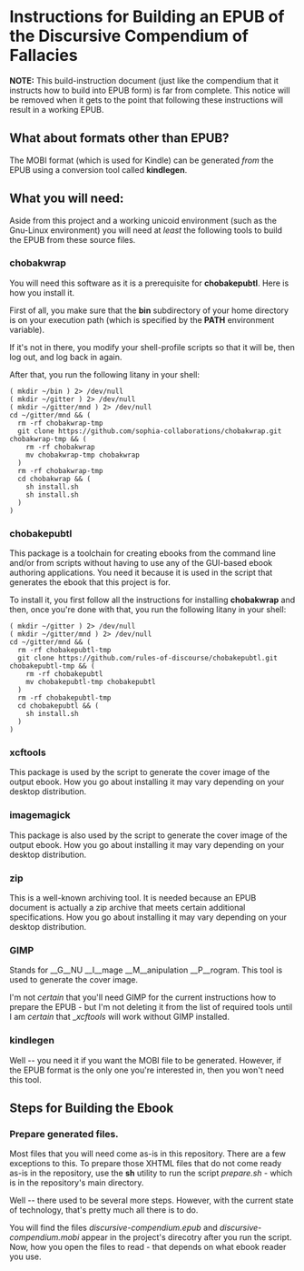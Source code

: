 # Instructions for Building an EPUB of the Discursive Compendium of Fallacies
__NOTE:__ This build-instruction document (just like the
compendium that it instructs how to build into EPUB form)
is far from complete.
This notice will be removed when it gets to the point that
following these instructions will result in a working EPUB.

## What about formats other than EPUB?
The MOBI format (which is used for Kindle) can be generated _from_
the EPUB using a conversion tool called __kindlegen__.

## What you will need:
Aside from this project and a working unicoid environment
(such as the Gnu-Linux environment) you will need at _least_
the following tools to build the EPUB from these source files.

### chobakwrap
You will need this software as it is a prerequisite
for __chobakepubtl__. Here is how you install it.

First of all, you make sure that the __bin__ subdirectory
of your home directory is on your execution path
(which is specified by the __PATH__ environment variable).

If it's not in there, you modify your shell-profile scripts
so that it will be, then log out, and log back in again.

After that, you run the following litany in your shell:

    ( mkdir ~/bin ) 2> /dev/null
    ( mkdir ~/gitter ) 2> /dev/null
    ( mkdir ~/gitter/mnd ) 2> /dev/null
    cd ~/gitter/mnd && (
      rm -rf chobakwrap-tmp
      git clone https://github.com/sophia-collaborations/chobakwrap.git chobakwrap-tmp && (
        rm -rf chobakwrap
        mv chobakwrap-tmp chobakwrap
      )
      rm -rf chobakwrap-tmp
      cd chobakwrap && (
        sh install.sh
        sh install.sh
      )
    )

### chobakepubtl
This package is a toolchain for creating ebooks from the
command line and/or from scripts without having to use
any of the GUI-based ebook authoring applications.
You need it because it is used in the script that
generates the ebook that this project is for.

To install it, you first follow all the instructions
for installing __chobakwrap__ and then,
once you're done with that, you run the following
litany in your shell:

    ( mkdir ~/gitter ) 2> /dev/null
    ( mkdir ~/gitter/mnd ) 2> /dev/null
    cd ~/gitter/mnd && (
      rm -rf chobakepubtl-tmp
      git clone https://github.com/rules-of-discourse/chobakepubtl.git chobakepubtl-tmp && (
        rm -rf chobakepubtl
        mv chobakepubtl-tmp chobakepubtl
      )
      rm -rf chobakepubtl-tmp
      cd chobakepubtl && (
        sh install.sh
      )
    )


### xcftools
This package is used by the script to generate
the cover image of the output ebook.
How you go about installing it may
vary depending on your desktop distribution.

### imagemagick
This package is also used by the script to generate
the cover image of the output ebook.
How you go about installing it may
vary depending on your desktop distribution.

### zip
This is a well-known archiving tool.
It is needed because an EPUB document
is actually a zip archive that meets
certain additional specifications.
How you go about installing it may
vary depending on your desktop distribution.

### GIMP
Stands for __G__NU __I__mage __M__anipulation __P__rogram.
This tool is used to generate the cover image.

I'm not _certain_ that you'll need GIMP for the current
instructions how to prepare the EPUB - but I'm not
deleting it from the list of required tools until I am
_certain_ that __xcftools_ will work without GIMP installed.

### kindlegen
Well \-\- you need it if you want the MOBI file to be generated.
However, if the EPUB format is the only one you're interested in,
then you won't need this tool.

## Steps for Building the Ebook

### Prepare generated files.
Most files that you will need
come as-is in this repository.
There are a few exceptions to this.
To prepare those XHTML files that
do not come ready as-is in the repository,
use the __sh__ utility to run the
script _prepare.sh_ - which is in the
repository's main directory.

Well \-\- there used to be several
more steps.
However, with the current state
of technology, that's pretty much
all there is to do.

You will find the files _discursive-compendium.epub_
and _discursive-compendium.mobi_ appear in the
project's direcotry after you run the script.
Now, how you open the files to read \-
that depends on what ebook reader you use.





